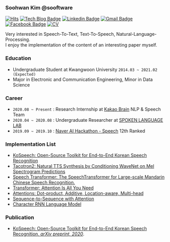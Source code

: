 ### Soohwan Kim @sooftware   
  
[![Hits](https://hits.seeyoufarm.com/api/count/incr/badge.svg?url=https%3A%2F%2Fgithub.com%2Fsooftware%2Fhit-counter)](https://hits.seeyoufarm.com) [![Tech Blog Badge](http://img.shields.io/badge/-Tech%20blog-black?style=flat-square&logo=github&link=https://zzsza.github.io/)](https://blog.naver.com/sooftware) [![Linkedin Badge](https://img.shields.io/badge/-LinkedIn-blue?style=flat-square&logo=Linkedin&logoColor=white&link=https://www.linkedin.com/in/soohwan-kim-532092182/)](https://www.linkedin.com/in/soohwan-kim-532092182/) [![Gmail Badge](https://img.shields.io/badge/Gmail-d14836?style=flat-square&logo=Gmail&logoColor=white&link=mailto:snugyun01@gmail.com)](mailto:sh951011@gmail.com) [![Facebook Badge](https://img.shields.io/badge/facebook-1877f2?style=flat-square&logo=facebook&logoColor=white&link=https://www.facebook.com/zzsza)](https://facebook.com/sooftware95) [![CV](https://img.shields.io/badge/Curriculum%20Vitae-yellow?style=flat-square&logo=Latex&logoColor=white&link=https://www.linkedin.com/in/soohwan-kim-532092182/)](https://github.com/sooftware/sooftware/blob/master/CV.pdf)  
  
Very interested in Speech-To-Text, Text-To-Speech, Natural-Language-Processing.   
I enjoy the implementation of the content of an interesting paper myself.  
  
### Education
* Undergraduate Student at Kwangwoon University `2014.03 ~ 2021.02 (Expected)`  
* Major in Electronic and Communication Engineering, Minor in Data Science  
  
### Career
* `2020.08 ~ Present` : Research Internship at [Kakao Brain](https://www.kakaobrain.com/) NLP & Speech Team 
* `2020.04 ~ 2020.08` : Undergraduate Researcher at [SPOKEN LANGUAGE LAB](http://speech.sogang.ac.kr/) 
* `2019.09 ~ 2019.10` : [Naver AI Hackathon - Speech](https://campaign.naver.com/aihackathon_speech/) 12th Ranked 
  
### Implementation List
* [KoSpeech: Open-Source Toolkit for End-to-End Korean Speech Recognition](https://github.com/sooftware/KoSpeech)
* [Tacotron2: Natural TTS Synthesis by Conditioning WaveNet on Mel Spectrogram Predictions](https://github.com/sooftware/Tacotron2)
* [Speech Transformer: The SpeechTransformer for Large-scale Mandarin Chinese Speech Recognition.](https://github.com/sooftware/Speech-Transformer)
* [Transformer: Attention Is All You Need](https://github.com/sooftware/Attention-Is-All-You-Need)
* [Attentions: Dot-product, Additive, Location-aware, Multi-head](https://github.com/sooftware/attentions)
* [Sequence-to-Sequence with Attention](https://github.com/sooftware/pytorch-seq2seq)
* [Character RNN Language Model](https://github.com/sooftware/char-rnnlm)
  
### Publication
* [KoSpeech: Open-Source Toolkit for End-to-End Korean Speech Recognition, *arXiv preprint, 2020*](https://arxiv.org/abs/2009.03092).
  
<!--
**sooftware/sooftware** is a ✨ _special_ ✨ repository because its `README.md` (this file) appears on your GitHub profile.
  
Here are some ideas to get you started:

- 🔭 I’m currently working on ...
- 🌱 I’m currently learning ...
- 👯 I’m looking to collaborate on ...
- 🤔 I’m looking for help with ...
- 💬 Ask me about ...
- 📫 How to reach me: ...
- 😄 Pronouns: ...
- ⚡ Fun fact: ...
-->
